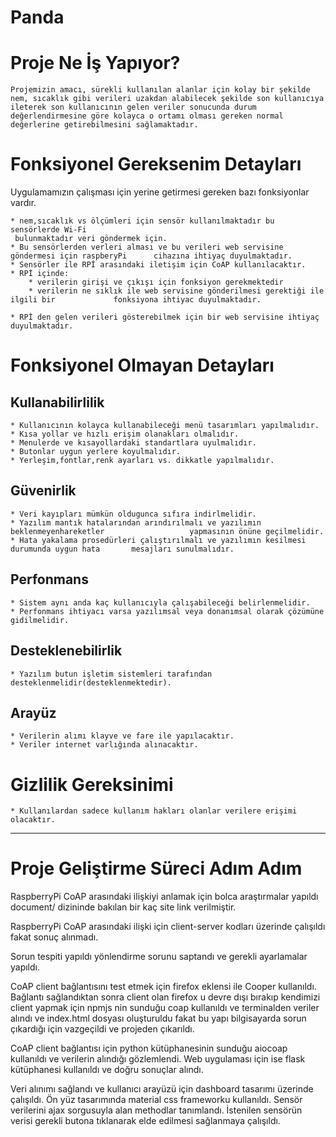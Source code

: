 # Panda

# Proje Ne İş Yapıyor?

	Projemizin amacı, sürekli kullanılan alanlar için kolay bir şekilde nem, sıcaklık gibi verileri uzakdan alabilecek şekilde son kullanıcıya ileterek son kullanıcının gelen veriler sonucunda durum değerlendirmesine göre kolayca o ortamı olması gereken normal değerlerine getirebilmesini sağlamaktadır.

# Fonksiyonel Gereksenim Detayları

Uygulamamızın çalışması için yerine getirmesi gereken bazı fonksiyonlar vardır.

	* nem,sıcaklık vs ölçümleri için sensör kullanılmaktadır bu sensörlerde Wi-Fi
	 bulunmaktadır veri göndermek için.
	* Bu sensörlerden verleri alması ve bu verileri web servisine göndermesi için raspberyPi 	  cihazına ihtiyaç duyulmaktadır.
	* Sensörler ile RPİ arasındaki iletişim için CoAP kullanılacaktır.
	* RPİ içinde:
		* verilerin girişi ve çıkışı için fonksiyon gerekmektedir
		* verilerin ne sıklık ile web servisine gönderilmesi gerektiği ile ilgili bir  			  fonksiyona ihtiyac duyulmaktadır.
		
	* RPİ den gelen verileri gösterebilmek için bir web servisine ihtiyaç duyulmaktadır.

# Fonksiyonel Olmayan Detayları

## Kullanabilirlilik
	* Kullanıcının kolayca kullanabileceği menü tasarımları yapılmalıdır.
	* Kısa yollar ve hızlı erişim olanakları olmalıdır.
	* Menulerde ve kısayollardaki standartlara uyulmalıdır.
	* Butonlar uygun yerlere koyulmalıdır.
	* Yerleşim,fontlar,renk ayarları vs. dikkatle yapılmalıdır.

## Güvenirlik
	* Veri kayıpları mümkün oldugunca sıfıra indirlmelidir.
	* Yazılım mantık hatalarından arındırılmalı ve yazılımın beklenmeyenhareketler           		 yapmasının önüne geçilmelidir.
	* Hata yakalama prosedürleri çalıştırılmalı ve yazılımın kesilmesi durumunda uygun hata 	  mesajları sunulmalıdır.

## Perfonmans
	* Sistem aynı anda kaç kullanıcıyla çalışabileceği belirlenmelidir.
	* Perfonmans ihtiyacı varsa yazılımsal veya donanımsal olarak çözümüne gidilmelidir.

## Desteklenebilirlik
	* Yazılım butun işletim sistemleri tarafından desteklenmelidir(desteklenmektedir).

## Arayüz
	* Verilerin alımı klayve ve fare ile yapılacaktır.
	* Veriler internet varlığında alınacaktır.

# Gizlilik Gereksinimi
	* Kullanılardan sadece kullanım hakları olanlar verilere erişimi olacaktır.

---

# Proje Geliştirme Süreci Adım Adım

RaspberryPi CoAP arasındaki ilişkiyi anlamak için bolca araştırmalar yapıldı document/ dizininde bakılan bir kaç site link verilmiştir.

RaspberryPi CoAP arasındaki ilişki için client-server kodları üzerinde çalışıldı fakat sonuç alınmadı.

Sorun tespiti yapıldı yönlendirme sorunu saptandı ve gerekli ayarlamalar yapıldı.

CoAP client bağlantısını test etmek için firefox eklensi ile Cooper kullanıldı. Bağlantı sağlandıktan sonra client olan firefox u devre dışı bırakıp kendimizi client yapmak için npmjs nin sunduğu coap kullanıldı ve terminalden veriler alındı ve index.html dosyası oluşturuldu fakat bu yapı bilgisayarda sorun çıkardığı için vazgeçildi  ve projeden çıkarıldı.

CoAP client bağlantısı için python kütüphanesinin sunduğu aiocoap kullanıldı ve verilerin alındığı gözlemlendi. Web uygulaması için ise flask kütüphanesi kullanıldı ve doğru sonuçlar alındı.

Veri alınımı sağlandı ve kullanıcı arayüzü için dashboard tasarımı üzerinde çalışıldı. Ön yüz tasarımında material css frameworku kullanıldı. Sensör verilerini ajax sorgusuyla alan methodlar tanımlandı. İstenilen sensörün verisi gerekli butona tıklanarak elde edilmesi sağlanmaya çalışıldı. 


